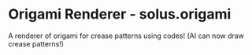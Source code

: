 # Origami Renderer - solus.origami
A renderer of origami for crease patterns using codes! (AI can now draw crease patterns!)
